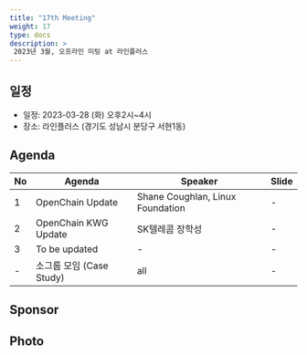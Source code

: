 ```yaml
---
title: "17th Meeting"
weight: 17
type: docs
description: >
 2023년 3월, 오프라인 미팅 at 라인플러스
---
```


## 일정

* 일정: 2023-03-28 (화) 오후2시~4시
* 장소: 라인플러스 (경기도 성남시 분당구 서현1동)

## Agenda
| No | Agenda           | Speaker | Slide |
|----|-----------------|------|------|
| 1  | OpenChain Update  | 	Shane Coughlan, Linux Foundation | - |
| 2  | OpenChain KWG Update | SK텔레콤 장학성 | - |
| 3  | To be updated | - | - |
| -  | 소그룹 모임 (Case Study) | all | - |


## Sponsor


## Photo



